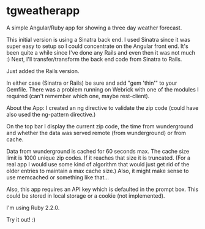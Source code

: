 # tgweatherapp
A simple Angular/Ruby app for showing a three day weather forecast.

This initial version is using a Sinatra back end. I used Sinatra since it was super easy to setup so I could concentrate on the Angular front end. It's been quite a while since I've done any Rails and even then it was not much :) Next, I'll transfer/transform the back end code from Sinatra to Rails.

Just added the Rails version.

In either case (Sinatra or Rails) be sure and add "gem 'thin'" to your Gemfile. There was a problem running on Webrick with one of the modules I required (can't remember which one, maybe rest-client).

About the App:
  I created an ng directive to validate the zip code (could have also used the ng-pattern directive.)

  On the top bar I display the current zip code, the time from wunderground and whether the data was served remote (from wunderground) or from cache.

  Data from wunderground is cached for 60 seconds max. The cache size limit is 1000 unique zip codes. If it reaches that size it is truncated. (For a real app I would use some kind of algorithm that would just get rid of the older entries to maintain a max cache size.) Also, it might make sense to use memcached or something like that...

  Also, this app requires an API key which is defaulted in the prompt box. This could be stored in local storage or a cookie (not implemented).

I'm using Ruby 2.2.0.

Try it out! :)



